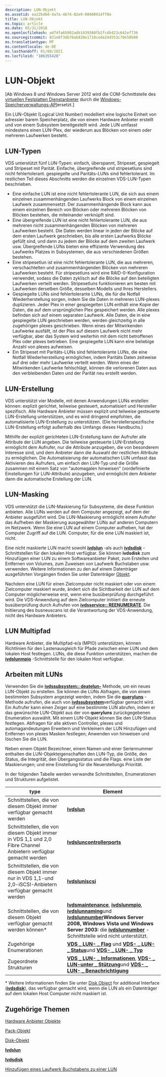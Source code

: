 ```yaml
---
description: LUN-Objekt
ms.assetid: ea22bd6d-4a7a-4674-82e9-08460914ff8e
title: LUN-Objekt
ms.topic: article
ms.date: 05/31/2018
ms.openlocfilehash: ad74fa65802adb1439360fb2fcdb423c642ef736
ms.sourcegitcommit: 831e8f3db78ab820e1710cede244553c70e50500
ms.translationtype: MT
ms.contentlocale: de-DE
ms.lasthandoff: 01/08/2021
ms.locfileid: "106355428"
---
```

# <a name="lun-object"></a>LUN-Objekt

\[Ab Windows 8 und Windows Server 2012 wird die COM-Schnittstelle des [virtuellen Festplatten Dienstanbieter](virtual-disk-service-portal.md) durch die [Windows-Speicherverwaltungs-API](/previous-versions/windows/desktop/stormgmt/windows-storage-management-api-portal)ersetzt.\]

Ein LUN-Objekt (Logical Unit Number) modelliert eine logische Einheit von adressier barem Speicherplatz, die von einem Hardware Anbieter erstellt und von einem Subsystem bereitgestellt wird. Jede LUN umfasst mindestens einen LUN-Plex, der wiederum aus Blöcken von einem oder mehreren Laufwerken besteht.

## <a name="lun-types"></a>LUN-Typen

VDS unterstützt fünf LUN-Typen: einfach, überspannt, Stripeset, gespiegelt und Stripeset mit Parität. Einfache, übergreifende und stripesetluns sind nicht fehlertolerant. gespiegelte und Paritäts-LUNs sind fehlertolerant. Im restlichen Teil dieses Abschnitts werden die einzelnen VDS-LUN-Typen beschrieben.

-   Eine einfache LUN ist eine nicht fehlertolerante LUN, die sich aus einem einzelnen zusammenhängenden Laufwerks Block von einem einzelnen Laufwerk zusammensetzt. Der zusammenhängende Block kann aus einem einzelnen Bereich von Blöcken oder mehreren Blöcken von Blöcken bestehen, die miteinander verknüpft sind.
-   Eine übergreifende LUN ist eine nicht fehlertolerante LUN, die aus mehreren nicht zusammenhängenden Blöcken von mehreren Laufwerken besteht. Die Daten werden linear in jeden der Blöcke auf dem ersten Laufwerk geschrieben, bis alle ersten Laufwerks Blöcke gefüllt sind, und dann zu jedem der Blöcke auf dem zweiten Laufwerk usw. Übergreifende LUNs bieten eine effiziente Verwendung des Laufwerks Platzes in Subsystemen, die aus verschiedenen Größen bestehen.
-   Eine stripesetlun ist eine nicht fehlertolerante LUN, die aus mehreren, verschachtelten und zusammenhängenden Blöcken von mehreren Laufwerken besteht. Für stripesetluns wird eine RAID-0-Konfiguration verwendet, sodass die Daten zyklisch auf die Blöcke auf den beteiligten Laufwerken verteilt werden. Stripesetluns funktionieren am besten mit Laufwerken derselben Größe, desselben Modells und Ihres Herstellers.
-   Gespiegelte LUNs sind fehlertolerante LUNs, die für die Notfall Wiederherstellung sorgen, indem Sie die Daten in mehreren LUN-plexes duplizieren. Jeder Plex in einer gespiegelten LUN enthält eine Kopie der Daten, die auf dem ursprünglichen Plex gespeichert werden. Alle plexes befinden sich auf einem separaten Laufwerk. Alle Daten, die in eine gespiegelte LUN geschrieben werden, werden gleichzeitig in alle zugehörigen plexes geschrieben. Wenn eines der Mitwirkenden Laufwerke ausfällt, ist der Plex auf diesem Laufwerk nicht mehr verfügbar, aber das System wird weiterhin mit dem nicht betroffenen Plex oder plexes betrieben. Eine gespiegelte LUN kann eine beliebige Anzahl von plexes aufweisen.
-   Ein Stripeset mit Paritäts-LUNs sind fehlertolerante LUNs, die eine Notfall Wiederherstellung ermöglichen, indem Paritäts Daten zeitweise auf drei oder mehr Laufwerke verteilt werden. Wenn eines der Mitwirkenden Laufwerke fehlschlägt, können die verlorenen Daten aus den verbleibenden Daten und der Parität neu erstellt werden.

## <a name="lun-creation"></a>LUN-Erstellung

VDS unterstützt vier Modelle, mit denen Anwendungen LUNs erstellen können: explizit gerichtet, teilweise gesteuert, automatisiert und Hersteller spezifisch. Alle Hardware Anbieter müssen explizit und teilweise gesteuerte LUN-Erstellung unterstützen, und es wird dringend empfohlen, die automatisierte LUN-Erstellung zu unterstützen. (Die herstellerspezifische LUN-Erstellung erfolgt außerhalb des Umfangs dieses Handbuchs.)

Mithilfe der explizit gerichteten LUN-Erstellung kann der Aufrufer alle Attribute der LUN angeben. Die teilweise gesteuerte LUN-Erstellung ermöglicht dem Aufrufer, nur die Attribute anzugeben, die von besonderem Interesse sind, und dem Anbieter dann die Auswahl der restlichen Attribute zu ermöglichen. Die Automatisierung der automatischen LUN umfasst das Aktivieren des Aufrufers, um einfach den LUN-Typ und die Größe zusammen mit einem Satz von "automagalen hinweisen" (vordefinierte Einstellungen für LUN-Attribute) anzugeben, und ermöglicht dem Anbieter dann die automatische Erstellung der LUN.

## <a name="lun-masking"></a>LUN-Masking

VDS unterstützt die LUN-Maskierung für Subsysteme, die diese Funktion anbieten. Alle LUNs werden auf dem Computer angezeigt, auf dem der Anbieter ausgeführt wird. Die LUN-Maskierung ermöglicht einem Aufrufer das Aufheben der Maskierung ausgewählter LUNs auf anderen Computern im Netzwerk. Wenn Sie eine LUN auf einem Computer aufheben, hat der Computer Zugriff auf die LUN. Computer, für die eine LUN maskiert ist, nicht.

Eine nicht maskierte LUN macht sowohl [**ivdslun**](/windows/desktop/api/Vds/nn-vds-ivdslun) -als auch [**ivdsdisk**](/windows/desktop/api/Vds/nn-vds-ivdsdisk) -Schnittstellen für den lokalen Host verfügbar. Sie können **ivdsdisk** zum Hinzufügen einer LUN zu einem Softwareanbieter Paket, zum Erstellen und Entfernen von Volumes, zum Zuweisen von Laufwerk Buchstaben usw. verwenden. Weitere Informationen zu den auf einem Datenträger ausgeführten Vorgängen finden Sie unter Datenträger [Objekt](disk-object.md).

Nachdem eine LUN für einen Zielcomputer nicht maskiert oder von einem Zielcomputer maskiert wurde, ändert sich die Sichtbarkeit der LUN auf dem Computer möglicherweise erst, wenn eine busüberprüfung durchgeführt wird. Die VDS-Anwendung auf dem Zielcomputer initiiert die erneute busüberprüfung durch Aufrufen von [**ivdsservice:: REENUMERATE**](/windows/desktop/api/Vds/nf-vds-ivdsservice-reenumerate). Die Initiierung des busneuscans ist die Verantwortung der VDS-Anwendung, nicht des Hardware Anbieters.

## <a name="lun-multipathing"></a>LUN Multipfad

Hardware Anbieter, die Multipfad-e/a (MPIO) unterstützen, können Richtlinien für den Lastenausgleich für Pfade zwischen einer LUN und dem lokalen Host festlegen. LUNs, die diese Funktion unterstützen, machen die [**ivdslunmpio**](/windows/desktop/api/Vds/nn-vds-ivdslunmpio) -Schnittstelle für den lokalen Host verfügbar.

## <a name="working-with-luns"></a>Arbeiten mit LUNs

Verwenden Sie die [**ivdssubsystem:: deatelun-**](/windows/desktop/api/Vds/nf-vds-ivdssubsystem-createlun) Methode, um ein neues LUN-Objekt zu erstellen. Sie können die LUNs Abfragen, die von einem bestimmten Subsystem angezeigt werden, indem Sie die [**queryluns**](/windows/desktop/api/Vds/nf-vds-ivdssubsystem-queryluns) -Methode aufrufen, die auch von [**ivdssubsystem**](/windows/desktop/api/Vds/nn-vds-ivdssubsystem)verfügbar gemacht wird. Ein Aufrufer kann einen Zeiger auf eine bestimmte LUN abrufen, indem er das gewünschte LUN-Objekt aus der von **queryluns** zurückgegebenen Enumeration auswählt. Mit einem LUN-Objekt können Sie den LUN-Status festlegen. Abfragen für alle aktiven Controller, plexes und automagandeutungen Erweitern und Verkleinern der LUN Hinzufügen und Entfernen von plexes Masken festlegen; Anwenden von hinweisen und löschen Sie die LUN.

Neben einem Objekt Bezeichner, einem Namen und einer Seriennummer enthalten die LUN-Objekteigenschaften den LUN-Typ, die Größe, den Status, die Integrität, den Übergangsstatus und die Flags. eine Liste der Maskierungen; und eine Einstellung für die Neuerstellungs Priorität.

In der folgenden Tabelle werden verwandte Schnittstellen, Enumerationen und Strukturen aufgelistet.



| type                                                                                              | Element                                                                                                                                                                                                                                                                                                             |
|---------------------------------------------------------------------------------------------------|---------------------------------------------------------------------------------------------------------------------------------------------------------------------------------------------------------------------------------------------------------------------------------------------------------------------|
| Schnittstellen, die von diesem Objekt immer verfügbar gemacht werden                                                 | [**Ivdslun**](/windows/desktop/api/Vds/nn-vds-ivdslun)                                                                                                                                                                                                                                                                                          |
| Schnittstellen, die von diesem Objekt immer in VDS 1,1 und 2,0 Fibre Channel Anbietern verfügbar gemacht werden | [**Ivdsluncontrollerports**](/windows/desktop/api/Vds/nn-vds-ivdsluncontrollerports)                                                                                                                                                                                                                                                            |
| Schnittstellen, die von diesem Objekt immer nur in VDS 1,1-und 2,0-iSCSI-Anbietern verfügbar gemacht werden         | [**Ivdsluniscsi**](/windows/desktop/api/Vds/nn-vds-ivdsluniscsi)                                                                                                                                                                                                                                                                                |
| Schnittstellen, die von diesem Objekt verfügbar gemacht werden können\*                                                   | [**Ivdsmaintenance**](/windows/desktop/api/Vds/nn-vds-ivdsmaintenance), [**ivdslunmpio**](/windows/desktop/api/Vds/nn-vds-ivdslunmpio), [**ivdslunnaming**](/windows/desktop/api/Vds/nn-vds-ivdslunnaming)und [**ivdslunnumber**](/windows/desktop/api/Vds/nn-vds-ivdslunnumber)**Windows Server 2008, Windows Vista und Windows Server 2003:** die [**ivdslunnumber**](/windows/desktop/api/Vds/nn-vds-ivdslunnumber) -Schnittstelle wird nicht unterstützt.<br/> |
| Zugehörige Enumerationen                                                                           | [**VDS \_ LUN- \_ Flag**](/windows/desktop/api/Vds/ne-vds-vds_lun_flag) und [**VDS- \_ LUN- \_ Status**](/windows/desktop/api/Vds/ne-vds-vds_lun_status)und [**VDS- \_ LUN- \_ Typ**](/windows/desktop/api/Vds/ne-vds-vds_lun_type)                                                                                                                                                                                   |
| Zugeordnete Strukturen                                                                             | [**VDS \_ LUN- \_ Informationen**](/windows/desktop/api/VdsLun/ns-vdslun-vds_lun_information), [**VDS- \_ LUN-unter \_ Stützung**](/windows/desktop/api/Vds/ns-vds-vds_lun_prop)und [**VDS- \_ LUN- \_ Benachrichtigung**](/windows/desktop/api/Vds/ns-vds-vds_lun_notification)                                                                                                                                                            |



 

\* Weitere Informationen finden Sie unter [Disk Object](disk-object.md) for additional Interface ([**ivdsdisk**](/windows/desktop/api/Vds/nn-vds-ivdsdisk)), das verfügbar gemacht wird, wenn die LUN als ein Datenträger auf dem lokalen Host Computer nicht maskiert ist.

## <a name="related-topics"></a>Zugehörige Themen

<dl> <dt>

[Hardware Anbieter Objekte](hardware-provider-objects.md)
</dt> <dt>

[Pack-Objekt](pack-object.md)
</dt> <dt>

[Disk-Objekt](disk-object.md)
</dt> <dt>

[**Ivdslun**](/windows/desktop/api/Vds/nn-vds-ivdslun)
</dt> <dt>

[**Ivdsdisk**](/windows/desktop/api/Vds/nn-vds-ivdsdisk)
</dt> <dt>

[Hinzufügen eines Laufwerk Buchstabens zu einer LUN](adding-a-drive-letter-to-a-lun.md)
</dt> </dl>

 

